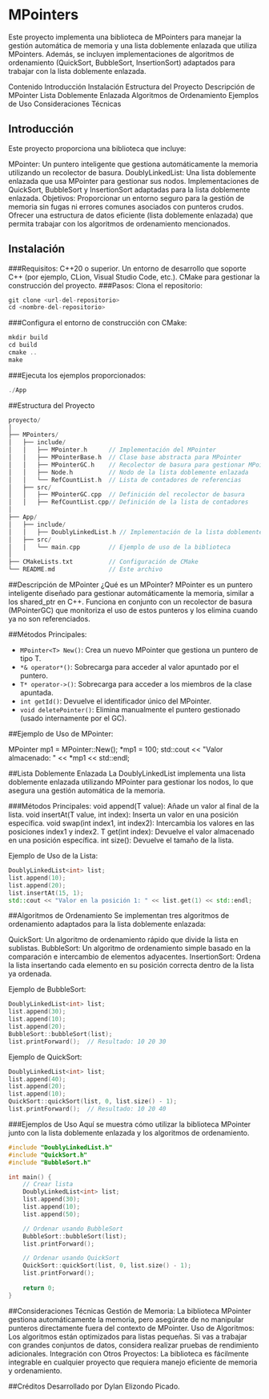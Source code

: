 # MPointers
Este proyecto implementa una biblioteca de MPointers para manejar la gestión automática de memoria y una lista doblemente enlazada que utiliza MPointers. Además, se incluyen implementaciones de algoritmos de ordenamiento (QuickSort, BubbleSort, InsertionSort) adaptados para trabajar con la lista doblemente enlazada.

Contenido
Introducción
Instalación
Estructura del Proyecto
Descripción de MPointer
Lista Doblemente Enlazada
Algoritmos de Ordenamiento
Ejemplos de Uso
Consideraciones Técnicas


## Introducción
Este proyecto proporciona una biblioteca que incluye:

MPointer: Un puntero inteligente que gestiona automáticamente la memoria utilizando un recolector de basura.
DoublyLinkedList: Una lista doblemente enlazada que usa MPointer para gestionar sus nodos.
Implementaciones de QuickSort, BubbleSort y InsertionSort adaptadas para la lista doblemente enlazada.
Objetivos:
Proporcionar un entorno seguro para la gestión de memoria sin fugas ni errores comunes asociados con punteros crudos.
Ofrecer una estructura de datos eficiente (lista doblemente enlazada) que permita trabajar con los algoritmos de ordenamiento mencionados.

## Instalación
###Requisitos:
C++20 o superior.
Un entorno de desarrollo que soporte C++ (por ejemplo, CLion, Visual Studio Code, etc.).
CMake para gestionar la construcción del proyecto.
###Pasos:
Clona el repositorio:
```cpp
git clone <url-del-repositorio>
cd <nombre-del-repositorio>
```
###Configura el entorno de construcción con CMake:
```cpp
mkdir build
cd build
cmake ..
make
```

###Ejecuta los ejemplos proporcionados:
```cpp
./App
```

##Estructura del Proyecto
```cpp
proyecto/
│
├── MPointers/
│   ├── include/
│   │   ├── MPointer.h      // Implementación del MPointer
│   │   ├── MPointerBase.h  // Clase base abstracta para MPointer
│   │   ├── MPointerGC.h    // Recolector de basura para gestionar MPointers
│   │   ├── Node.h          // Nodo de la lista doblemente enlazada
│   │   └── RefCountList.h  // Lista de contadores de referencias
│   ├── src/
│   │   ├── MPointerGC.cpp  // Definición del recolector de basura
│   │   ├── RefCountList.cpp// Definición de la lista de contadores
│
├── App/
│   ├── include/
│   │   ├── DoublyLinkedList.h // Implementación de la lista doblemente enlazada
│   ├── src/
│   │   └── main.cpp        // Ejemplo de uso de la biblioteca
│
├── CMakeLists.txt          // Configuración de CMake
└── README.md               // Este archivo
```

##Descripción de MPointer
¿Qué es un MPointer?
MPointer es un puntero inteligente diseñado para gestionar automáticamente la memoria, similar a los shared_ptr en C++. Funciona en conjunto con un recolector de basura (MPointerGC) que monitoriza el uso de estos punteros y los elimina cuando ya no son referenciados.

##Métodos Principales:
- `MPointer<T> New()`: Crea un nuevo MPointer que gestiona un puntero de tipo T.
- `*& operator*()`: Sobrecarga para acceder al valor apuntado por el puntero.
- `T* operator->()`: Sobrecarga para acceder a los miembros de la clase apuntada.
- `int getId()`: Devuelve el identificador único del MPointer.
- `void deletePointer()`: Elimina manualmente el puntero gestionado (usado internamente por el GC).


##Ejemplo de Uso de MPointer:

MPointer<int> mp1 = MPointer<int>::New();
*mp1 = 100;
std::cout << "Valor almacenado: " << *mp1 << std::endl;


##Lista Doblemente Enlazada
La DoublyLinkedList implementa una lista doblemente enlazada utilizando MPointer para gestionar los nodos, lo que asegura una gestión automática de la memoria.

###Métodos Principales:
void append(T value): Añade un valor al final de la lista.
void insertAt(T value, int index): Inserta un valor en una posición específica.
void swap(int index1, int index2): Intercambia los valores en las posiciones index1 y index2.
T get(int index): Devuelve el valor almacenado en una posición específica.
int size(): Devuelve el tamaño de la lista.


Ejemplo de Uso de la Lista:
```cpp
DoublyLinkedList<int> list;
list.append(10);
list.append(20);
list.insertAt(15, 1);
std::cout << "Valor en la posición 1: " << list.get(1) << std::endl;
```

##Algoritmos de Ordenamiento
Se implementan tres algoritmos de ordenamiento adaptados para la lista doblemente enlazada:

QuickSort: Un algoritmo de ordenamiento rápido que divide la lista en sublistas.
BubbleSort: Un algoritmo de ordenamiento simple basado en la comparación e intercambio de elementos adyacentes.
InsertionSort: Ordena la lista insertando cada elemento en su posición correcta dentro de la lista ya ordenada.

Ejemplo de BubbleSort:
```cpp
DoublyLinkedList<int> list;
list.append(30);
list.append(10);
list.append(20);
BubbleSort::bubbleSort(list);
list.printForward();  // Resultado: 10 20 30
```

Ejemplo de QuickSort:
```cpp
DoublyLinkedList<int> list;
list.append(40);
list.append(20);
list.append(10);
QuickSort::quickSort(list, 0, list.size() - 1);
list.printForward();  // Resultado: 10 20 40
```
###Ejemplos de Uso
Aquí se muestra cómo utilizar la biblioteca MPointer junto con la lista doblemente enlazada y los algoritmos de ordenamiento.

```cpp
#include "DoublyLinkedList.h"
#include "QuickSort.h"
#include "BubbleSort.h"

int main() {
    // Crear lista
    DoublyLinkedList<int> list;
    list.append(30);
    list.append(10);
    list.append(50);

    // Ordenar usando BubbleSort
    BubbleSort::bubbleSort(list);
    list.printForward();

    // Ordenar usando QuickSort
    QuickSort::quickSort(list, 0, list.size() - 1);
    list.printForward();
    
    return 0;
}
```
##Consideraciones Técnicas
Gestión de Memoria: La biblioteca MPointer gestiona automáticamente la memoria, pero asegúrate de no manipular punteros directamente fuera del contexto de MPointer.
Uso de Algoritmos: Los algoritmos están optimizados para listas pequeñas. Si vas a trabajar con grandes conjuntos de datos, considera realizar pruebas de rendimiento adicionales.
Integración con Otros Proyectos: La biblioteca es fácilmente integrable en cualquier proyecto que requiera manejo eficiente de memoria y ordenamiento.

##Créditos
Desarrollado por Dylan Elizondo Picado.
